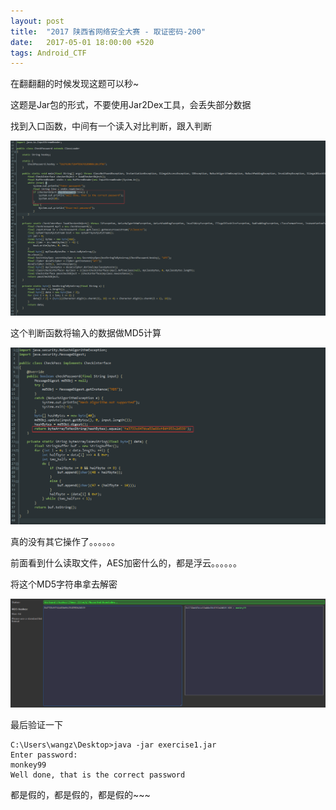 ```yaml
---
layout: post
title:  "2017 陕西省网络安全大赛 - 取证密码-200"
date:   2017-05-01 18:00:00 +520
tags: Android_CTF
---
```


在翻翻翻的时候发现这题可以秒~

这题是Jar包的形式，不要使用Jar2Dex工具，会丢失部分数据

找到入口函数，中间有一个读入对比判断，跟入判断

![1.png](/assets/resources/1E85BA5B8337D7D79F56C35321DDF326.png)

这个判断函数将输入的数据做MD5计算

![2.png](/assets/resources/3A5727F19B524FD72FF8AFDD202C2FAE.png)

真的没有其它操作了。。。。。。

前面看到什么读取文件，AES加密什么的，都是浮云。。。。。。

将这个MD5字符串拿去解密

![3.png](/assets/resources/662DC67AB7D1C250A3CDB3B2A33DC500.png)

最后验证一下
```
C:\Users\wangz\Desktop>java -jar exercise1.jar
Enter password:
monkey99
Well done, that is the correct password
```

都是假的，都是假的，都是假的~~~